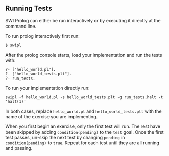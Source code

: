 ## Running Tests

SWI Prolog can either be run interactively or by executing it directly at the
command line.

To run prolog interactively first run:

`$ swipl`

After the prolog console starts, load your implementation and run the tests
with:

```
?- ["hello_world.pl"].
?- ["hello_world_tests.plt"].
?- run_tests.
```

To run your implementation directly run:

`swipl -f hello_world.pl -s hello_world_tests.plt -g run_tests,halt -t
'halt(1)'`

In both cases, replace `hello_world.pl` and `hello_world_tests.plt` with the
name of the exercise you are implementing.

When you first begin an exercise, only the first test will run. The rest have
been skipped by adding `condition(pending)` to the `test` goal. Once the first
test passes, un-skip the next test by changing `pending` in `condition(pending)`
to `true`. Repeat for each test until they are all running and passing.
